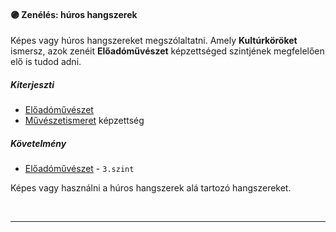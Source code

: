 #### 🟣 Zenélés: húros hangszerek

Képes vagy húros hangszereket megszólaltatni. Amely **Kultúrköröket** ismersz, azok zenéit **Előadóművészet** képzettséged szintjének megfelelően elő is tudod adni.

##### Kiterjeszti
- [Előadóművészet](../kepzettsegek/eloadomuveszet.md)
- [Művészetismeret](../kepzettsegek/muveszetismeret.md) képzettség

##### Követelmény
- [Előadóművészet](../kepzettsegek/eloadomuveszet.md) - `3.szint`

Képes vagy használni a húros hangszerek alá tartozó hangszereket.

<br />

---
